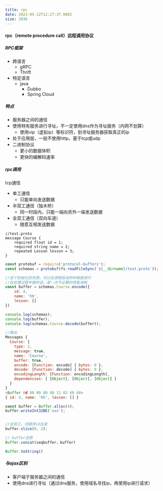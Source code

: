 ```yaml
---
title: rpc
date: 2022-05-12T12:27:37.000Z
size: 2036
---
```

#### rpc（remote procedure call）远程调用协议

##### RPC框架

- 跨语言
  - gRPC
  - Thrift
- 特定语言
  - java
    - Dubbo
    - Spring Cloud

##### 特点

- 服务器之间的通信
- 使用特有服务进行寻址，不一定使用dns作为寻址服务（内网不划算）
  - 使用vip（虚拟ip）等标识符，到寻址服务器获取真正的ip
- 处于应用层，一般不使用http，基于tcp或udp
- 二进制协议
  - 更小的数据体积
  - 更快的编解码速率

##### rpc调用

tcp通信

- 单工通信
  - 只能单向发送数据
- 半双工通信（独木桥）
  - 同一时段内，只能一端向另外一端发送数据
- 全双工通信（双向车道）
  - 随意互相发送数据

```
//test.proto
message Course {
    required float id = 1;
    required string name = 2;
    repeated Lesson lesson = 3;
}
```

```javascript
const protobuf = require('protocol-buffers');
const schemas = protobuf(fs.readFileSync(`${__dirname}/test.proto`));

//这个初始化的东西，可以在进程启动的时候就进行
//在处理过程中做的话，是一次不必要的性能消耗
const buffer = schemas.Course.encode({
    id: 4,
    name: 'hh',
    lesson: []
})

console.log(schemas);
console.log(buffer);
console.log(schemas.Course.decode(buffer));

//输出
Messages {
  Course: {
    type: 2,
    message: true,
    name: 'Course',
    buffer: true,
    encode: [Function: encode] { bytes: 0 },
    decode: [Function: decode] { bytes: 0 },
    encodingLength: [Function: encodingLength],
    dependencies: [ [Object], [Object], [Object] ]
  }
}
<Buffer 0d 00 00 80 40 12 02 68 68>
{ id: 4, name: 'hh', lesson: [] }
```

```javascript
const buffer = Buffer.alloc(4);
buffer.writeInt32BE('xxx');


//全双工，切顺序id出来
buffer.slice(0, 2);

// buffer还原
Buffer.concat(seqbuffer，buffer)

Buffer.toString()
```


##### 与ajax区别

- 客户端于服务器之间的通信
- 使用dns进行寻址（通过dns服务，使用域名寻找ip，再使用ip进行请求）
